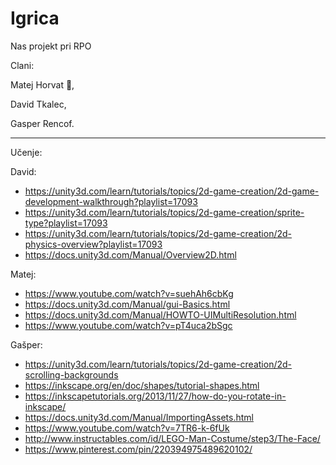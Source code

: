# Igrica
Nas projekt pri RPO

Clani:

Matej Horvat :crown:,

David Tkalec,

Gasper Rencof.

------------------------------------------------------------------------------------------------------------------------------------------
Učenje:

David: 
  - https://unity3d.com/learn/tutorials/topics/2d-game-creation/2d-game-development-walkthrough?playlist=17093
  - https://unity3d.com/learn/tutorials/topics/2d-game-creation/sprite-type?playlist=17093
  - https://unity3d.com/learn/tutorials/topics/2d-game-creation/2d-physics-overview?playlist=17093
  - https://docs.unity3d.com/Manual/Overview2D.html

Matej:
  - https://www.youtube.com/watch?v=suehAh6cbKg
  - https://docs.unity3d.com/Manual/gui-Basics.html
  - https://docs.unity3d.com/Manual/HOWTO-UIMultiResolution.html
  - https://www.youtube.com/watch?v=pT4uca2bSgc


Gašper:
 - https://unity3d.com/learn/tutorials/topics/2d-game-creation/2d-scrolling-backgrounds
 - https://inkscape.org/en/doc/shapes/tutorial-shapes.html
 - https://inkscapetutorials.org/2013/11/27/how-do-you-rotate-in-inkscape/
 - https://docs.unity3d.com/Manual/ImportingAssets.html
 - https://www.youtube.com/watch?v=7TR6-k-6fUk
 - http://www.instructables.com/id/LEGO-Man-Costume/step3/The-Face/
 - https://www.pinterest.com/pin/220394975489620102/
 
 
